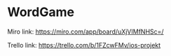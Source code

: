 # WordGame

Miro link: https://miro.com/app/board/uXjVIMfNHSc=/

Trello link: https://trello.com/b/1FZcwFMv/ios-projekt

